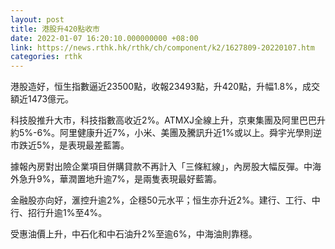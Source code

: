 ```yaml
---
layout: post
title: 港股升420點收市
date: 2022-01-07 16:20:10.000000000 +08:00
link: https://news.rthk.hk/rthk/ch/component/k2/1627809-20220107.htm
categories: rthk
---
```


港股造好，恒生指數逼近23500點，收報23493點，升420點，升幅1.8%，成交額近1473億元。

科技股推升大市，科技指數高收近2%。ATMXJ全線上升，京東集團及阿里巴巴升約5%-6%。阿里健康升近7%，小米、美團及騰訊升近1%或以上。舜宇光學則逆市跌近5%，是表現最差藍籌。

據報內房對出險企業項目併購貸款不再計入「三條紅線」，內房股大幅反彈。中海外急升9%，華潤置地升逾7%，是兩隻表現最好藍籌。

金融股亦向好，滙控升逾2%，企穩50元水平；恒生亦升近2%。建行、工行、中行、招行升逾1%至4%。

受惠油價上升，中石化和中石油升2%至逾6%，中海油則靠穩。
